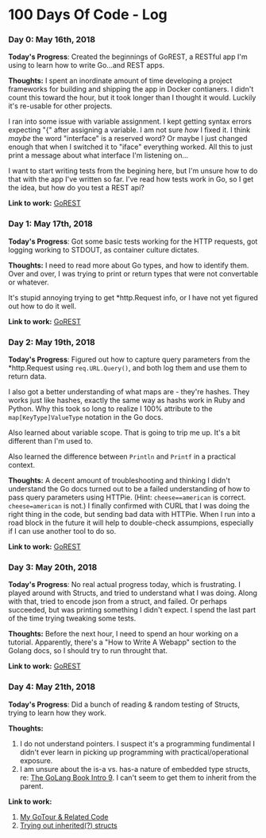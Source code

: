 # 100 Days Of Code - Log

### Day 0: May 16th, 2018

**Today's Progress**: Created the beginnings of GoREST, a RESTful app I'm using to learn how to write Go...and REST apps.

**Thoughts:** I spent an inordinate amount of time developing a project frameworks for building and shipping the app in Docker contianers.  I didn't count this toward the hour, but it took longer than I thought it would.  Luckily it's re-usable for other projects.

I ran into some issue with variable assignment.  I kept getting syntax errors expecting "{" after assigning a variable.  I am not sure *how* I fixed it.  I think *maybe* the word "interface" is a reserved word?  Or maybe I just changed enough that when I switched it to "iface" everything worked.   All this to just print a message about what interface I'm listening on...

I want to start writing tests from the begining here, but I'm unsure how to do that with the app I've written so far. I've read how tests work in Go, so I get the idea, but how do you test a REST api?

**Link to work:** [GoREST](https://github.com/clcollins/gorest)

### Day 1: May 17th, 2018


**Today's Progress**: Got some basic tests working for the HTTP requests, got logging working to STDOUT, as container culture dictates.

**Thoughts:** I need to read more about Go types, and how to identify them.  Over and over, I was trying to print or return types that were not convertable or whatever.

It's stupid annoying trying to get *http.Request info, or I have not yet figured out how to do it well.

**Link to work:** [GoREST](https://github.com/clcollins/gorest)

### Day 2: May 19th, 2018

**Today's Progress**: Figured out how to capture query parameters from the *http.Request using `req.URL.Query()`, and both log them and use them to return data.
 
 I also got a better understanding of what maps are - they're hashes.  They works just like hashes, exactly the same way as hashs work in Ruby and Python.  Why this took so long to realize I 100% attribute to the `map[KeyType]ValueType` notation in the Go docs.

Also learned about variable scope.  That is going to trip me up.  It's a bit different than I'm used to.

Also learned the difference between `Println` and `Printf` in a practical context.

**Thoughts:** A decent amount of troubleshooting and thinking I didn't understand the Go docs turned out to be a failed understanding of how to pass query parameters using HTTPie.  (Hint: `cheese==american` is correct.  `cheese=american` is not.)  I finally confirmed with CURL that I was doing the right thing in the code, but sending bad data with HTTPie.  When I run into a road block in the future it will help to double-check assumpions, especially if I can use another tool to do so. 

**Link to work:** [GoREST](https://github.com/clcollins/gorest)

### Day 3: May 20th, 2018

**Today's Progress**:  No real actual progress today, which is frustrating.  I played around with Structs, and tried to understand what I was doing.  Along with that, tried to encode json from a struct, and failed.  Or perhaps succeeded, but was printing something I didn't expect.  I spend the last part of the time trying tweaking some tests.

**Thoughts:** Before the next hour, I need to spend an hour working on a tutorial.  Apparently, there's a "How to Write A Webapp" section to the Golang docs, so I should try to run throught that.

**Link to work:** [GoREST](https://github.com/clcollins/gorest)


### Day 4: May 21th, 2018

**Today's Progress**:  Did a bunch of reading & random testing of Structs, trying to learn how they work.

**Thoughts:**

1. I do not understand pointers.  I suspect it's a programming fundimental I didn't ever learn in picking up programming with practical/operational exposure.
2. I am unsure about the is-a vs. has-a nature of embedded type structs, re: [The GoLang Book Intro 9](https://www.golang-book.com/books/intro/9). I can't seem to get them to inherit from the parent.

**Link to work:** 

1. [My GoTour & Related Code](https://github.com/clcollins/gotour)
2. [Trying out inherited\(?\) structs](https://play.golang.org/p/IgfztiWDFyr)


